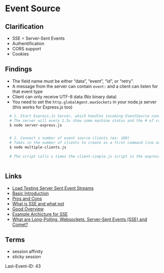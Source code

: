 # Event Source


## Clarification
* SSE = Server-Sent Events
* Authentification
* CORS support
* Cookies


## Findings


* The field name must be either “data”, “event”, “id”, or “retry”.
* A message from the server can contain ```event:``` and a client can listen for that event type
* Client can only receive UTF-8 data (No binary data)
* You need to set the ```http.globalAgent.maxSockets``` in your node.js server (this works for Express.js too)


```bash 
  # 1. Start Express.Js Server, which handles incoming EventSource connections
  # The server will every 1.5s show some machine status and the # of connected clients
  $ node server-express.js


  # 2. Connect x number of event source clients (ex: 100)
  # Takes in the number of clients to create as a first command line argument
  $ node multiple-clients.js
  
  # The script calls x times the client-simple.js script in the express folder
  
```

## Links
* [Load Testing Server Sent Event Streams](http://matthiasnehlsen.com/blog/2013/05/11/load-testing-server-sent-event-streams/)
* [Basic Introduction](http://www.html5rocks.com/en/tutorials/eventsource/basics/)
* [Pros and Cons](http://www.activestate.com/blog/2013/07/server-sent-events-aura-and-nodejs)
* [What is SSE and what not](http://tomkersten.com/articles/server-sent-events-with-node/)
* [Good Overview](http://chimera.labs.oreilly.com/books/1230000000545/ch16.html#EVENT_STREAM_PROTOCOL)
* [Example Archicture for SSE](http://www.slideshare.net/beatfactor/sse-23276287)
* [What are Long-Polling, Websockets, Server-Sent Events (SSE) and Comet?](http://stackoverflow.com/questions/11077857/what-are-long-polling-websockets-server-sent-events-sse-and-comet)

## Terms
* session affinity
* sticky session

Last-Event-ID: 43